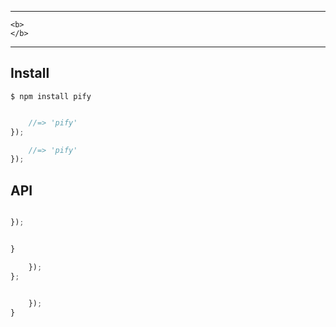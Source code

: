 

---

	<b>
	</b>
</div>

---


## Install

```
$ npm install pify
```



```js

	//=> 'pify'
});

	//=> 'pify'
});
```


## API










```js

});
```










```js

}

	});
};


	});
}
```













